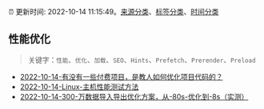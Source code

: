 :alarm_clock: 更新时间: 2022-10-14 11:15:49。[来源分类](../README.md)、[标签分类](../TAGS.md)、[时间分类](../TIMELINE.md)

## 性能优化


> 关键字：`性能`、`优化`、`加载`、`SEO`、`Hints`、`Prefetch`、`Prerender`、`Preload`



- [2022-10-14-有没有一些付费项目，是教人如何优化项目代码的？](https://www.v2ex.com/t/886938) 
- [2022-10-14-Linux-主机性能测试方法](https://toutiao.io/k/z0e7y3o) 
- [2022-10-14-300-万数据导入导出优化方案，从-80s-优化到-8s（实测）](https://toutiao.io/k/yiz2z23) 